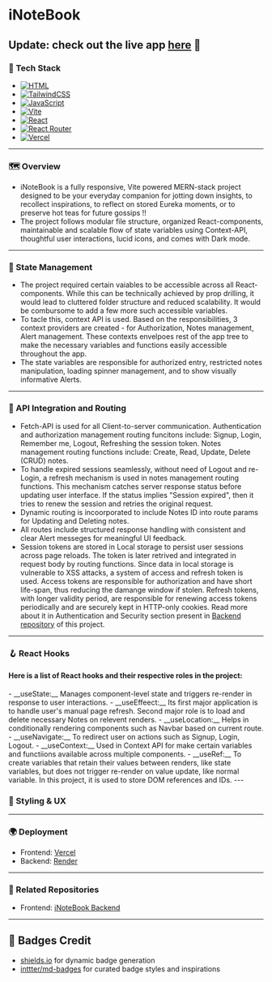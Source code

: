 # iNoteBook
Update: check out the live app [here](https://i-note-book-two.vercel.app) 🚀
---

### 🧰 Tech Stack
- [![HTML](https://img.shields.io/badge/HTML-%23E34F26.svg?logo=html5&logoColor=white)](#)
- [![TailwindCSS](https://img.shields.io/badge/Tailwind%20CSS-%2338B2AC.svg?logo=tailwind-css&logoColor=white)](#)
- [![JavaScript](https://img.shields.io/badge/JavaScript-F7DF1E?logo=javascript&logoColor=000)](#)
- [![Vite](https://img.shields.io/badge/Vite-646CFF?logo=vite&logoColor=fff)](#)
- [![React](https://img.shields.io/badge/React-%2320232a.svg?logo=react&logoColor=%2361DAFB)](#)
- [![React Router](https://img.shields.io/badge/React_Router-CA4245?logo=react-router&logoColor=white)](#)
- [![Vercel](https://img.shields.io/badge/Vercel-%23000000.svg?logo=vercel&logoColor=white)](#)
---

### 🗺️ Overview
- iNoteBook is a fully responsive, Vite powered MERN-stack project designed to be your everyday companion for jotting down insights, to recollect inspirations, to reflect on stored Eureka moments, or to preserve hot teas for future gossips !!
- The project follows modular file structure, organized React-components, maintainable and scalable flow of state variables using Context-API, thoughtful user interactions, lucid icons, and comes with Dark mode.
---

### 🧠 State Management
- The project required certain vaiables to be accessible across all React-components. While this can be technically achieved by prop drilling, it would lead to cluttered folder structure and reduced scalability. It would be combursome to add a few more such accessible variables.
- To tacle this, context API is used. Based on the responsibilities, 3 context providers are created - for Authorization, Notes management, Alert management. These contexts envelpoes rest of the app tree to make the necessary variables and functions easily accessible throughout the app.
- The state variables are responsible for authorized entry, restricted notes manipulation, loading spinner management, and to show visually informative Alerts.
---

### 📡 API Integration and Routing
- Fetch-API is used for all Client-to-server communication. Authentication and authorization management routing funcitons include: Signup, Login, Remember me, Logout, Refreshing the session token. Notes management routing functions include: Create, Read, Update, Delete (CRUD) notes.
- To handle expired sessions seamlessly, without need of Logout and re-Login, a refresh mechanism is used in notes management routing functions. This mechanism catches server response status before updating user interface. If the status implies "Session expired", then it tries to renew the session and retries the original request.
- Dynamic routing is incoorporated to include Notes ID into route params for Updating and Deleting notes.
- All routes include structured response handling with consistent and clear Alert messeges for meaningful UI feedback.
- Session tokens are stored in Local storage to persist user sessions across page reloads. The token is later retrived and integrated in request body by routing functions. Since data in local storage is vulnerable to XSS attacks, a system of access and refresh token is used. Access tokens are responsible for authorization and have short life-span, thus reducing the damange window if stolen. Refresh tokens, with longer validity period, are responsible for renewing access tokens periodically and are securely kept in HTTP-only cookies. Read more about it in Authentication and Security section present in [Backend repository](https://github.com/Priyanshu1-62/iNoteBook-Server.git) of this project.
---

### 🪝 React Hooks
 <h4>Here is a list of React hooks and their respective roles in the project:</h4>
 - __useState:__  Manages component-level state and triggers re-render in response to user interactions.
 -  __useEffeect:__ Its first major application is to handle user's manual page refresh. Second major role is to load and delete necessary Notes on relevent renders.
 - __useLocation:__ Helps in conditionally rendering components such as Navbar based on current route.
 - __useNavigate:__ To redirect user on actions such as Signup, Login, Logout.
- __useContext:__ Used in Context API for make certain variables and functiions available across multiple components.
- __useRef:__ To create variables that retain their values between renders, like state variables, but does not trigger re-render on value update, like normal variable. In this project, it is used to store DOM references and IDs.
---

### 💅 Styling & UX

---

### 🌍 Deployment
- Frontend: [Vercel](https://i-note-book-two.vercel.app)
- Backend: [Render](https://inotebook-server-8i8l.onrender.com)
---

### 📎 Related Repositories
- Frontend: [iNoteBook Backend](https://github.com/Priyanshu1-62/iNoteBook-Server.git)
---

## 📛 Badges Credit
- [shields.io](https://shields.io) for dynamic badge generation  
- [inttter/md-badges](https://github.com/inttter/md-badges) for curated badge styles and inspirations

